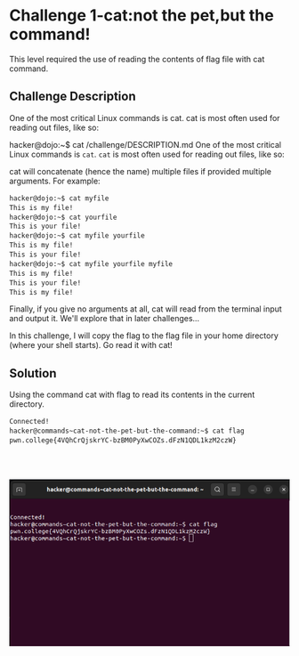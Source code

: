 # Challenge 1-cat:not the pet,but the command!
This level required the use of reading the contents of flag file with cat command.

## Challenge Description
One of the most critical Linux commands is cat. cat is most often used for reading out files, like so:

hacker@dojo:~$ cat /challenge/DESCRIPTION.md
One of the most critical Linux commands is `cat`.
`cat` is most often used for reading out files, like so:

cat will concatenate (hence the name) multiple files if provided multiple arguments. For example:

```bash
hacker@dojo:~$ cat myfile
This is my file!
hacker@dojo:~$ cat yourfile
This is your file!
hacker@dojo:~$ cat myfile yourfile
This is my file!
This is your file!
hacker@dojo:~$ cat myfile yourfile myfile
This is my file!
This is your file!
This is my file!
```

Finally, if you give no arguments at all, cat will read from the terminal input and output it. We'll explore that in later challenges...

In this challenge, I will copy the flag to the flag file in your home directory (where your shell starts). Go read it with cat!



## Solution

Using the command cat with flag to read its contents in the current directory.

 ```bash
Connected!
hacker@commands~cat-not-the-pet-but-the-command:~$ cat flag
pwn.college{4VQhCrQjskrYC-bzBM0PyXwCOZs.dFzN1QDL1kzM2czW}

```

<br>
<br>

![](https://github.com/adityachawla005/cryptonite_taskphase_Aditya/raw/main/Comprehending%20Commands/assets/1.png)
